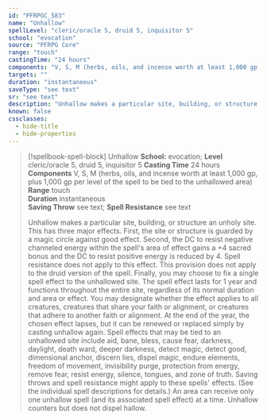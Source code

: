 ```yaml
---
id: "PFRPGC_583"
name: "Unhallow"
spellLevel: "cleric/oracle 5, druid 5, inquisitor 5"
school: "evocation"
source: "PFRPG Core"
range: "touch"
castingTime: "24 hours"
components: "V, S, M (herbs, oils, and incense worth at least 1,000 gp, plus 1,000 gp per level of the spell to be tied to the unhallowed area)"
targets: ""
duration: "instantaneous"
saveType: "see text"
sr: "see text"
description: "Unhallow makes a particular site, building, or structure an unholy site. This has three major effects.  First, the site or structure is guarded by a magic circle against good effect.  Second, the DC to resist negative channeled energy within the spell's area of effect gains a +4 sacred bonus and the DC to resist positive energy is reduced by 4. Spell resistance does not apply to this effect. This provision does not apply to the druid version of the spell.  Finally, you may choose to fix a single spell effect to the unhallowed site. The spell effect lasts for 1 year and functions throughout the entire site, regardless of its normal duration and area or effect. You may designate whether the effect applies to all creatures, creatures that share your faith or alignment, or creatures that adhere to another faith or alignment. At the end of the year, the chosen effect lapses, but it can be renewed or replaced simply by casting unhallow again.  Spell effects that may be tied to an unhallowed site include aid, bane, bless, cause fear, darkness, daylight, death ward, deeper darkness, detect magic, detect good, dimensional anchor, discern lies, dispel magic, endure elements, freedom of movement, invisibility purge, protection from energy, remove fear, resist energy, silence, tongues, and zone of truth.  Saving throws and spell resistance might apply to these spells' effects. (See the individual spell descriptions for details.) An area can receive only one unhallow spell (and its associated spell effect) at a time.  Unhallow counters but does not dispel hallow."
known: false
cssclasses:
  - hide-title
  - hide-properties
---
```


> [!spellbook-spell-block] Unhallow
> **School:** evocation; **Level** cleric/oracle 5, druid 5, inquisitor 5
> **Casting Time** 24 hours  
> **Components** V, S, M (herbs, oils, and incense worth at least 1,000 gp, plus 1,000 gp per level of the spell to be tied to the unhallowed area)  
> **Range** touch  
> **Duration** instantaneous  
> **Saving Throw** see text; **Spell Resistance** see text
> 
> Unhallow makes a particular site, building, or structure an unholy site. This has three major effects.  First, the site or structure is guarded by a magic circle against good effect.  Second, the DC to resist negative channeled energy within the spell's area of effect gains a +4 sacred bonus and the DC to resist positive energy is reduced by 4. Spell resistance does not apply to this effect. This provision does not apply to the druid version of the spell.  Finally, you may choose to fix a single spell effect to the unhallowed site. The spell effect lasts for 1 year and functions throughout the entire site, regardless of its normal duration and area or effect. You may designate whether the effect applies to all creatures, creatures that share your faith or alignment, or creatures that adhere to another faith or alignment. At the end of the year, the chosen effect lapses, but it can be renewed or replaced simply by casting unhallow again.  Spell effects that may be tied to an unhallowed site include aid, bane, bless, cause fear, darkness, daylight, death ward, deeper darkness, detect magic, detect good, dimensional anchor, discern lies, dispel magic, endure elements, freedom of movement, invisibility purge, protection from energy, remove fear, resist energy, silence, tongues, and zone of truth.  Saving throws and spell resistance might apply to these spells' effects. (See the individual spell descriptions for details.) An area can receive only one unhallow spell (and its associated spell effect) at a time.  Unhallow counters but does not dispel hallow.
